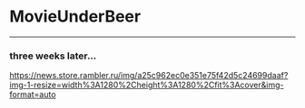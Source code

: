 # MovieUnderBeer




____
### three weeks later...

https://news.store.rambler.ru/img/a25c962ec0e351e75f42d5c24699daaf?img-1-resize=width%3A1280%2Cheight%3A1280%2Cfit%3Acover&img-format=auto
